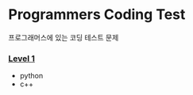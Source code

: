 # Programmers Coding Test

프로그래머스에 있는 코딩 테스트 문제  

### [Level 1](./Level1/README.md)
- python
- c++
